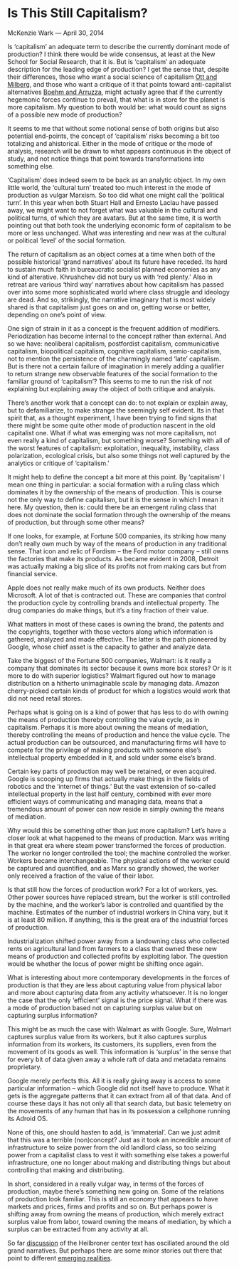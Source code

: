 # Is This Still Capitalism?
McKenzie Wark — April 30, 2014

Is ‘capitalism’ an adequate term to describe the currently dominant mode of production? I think there would be wide consensus, at least at the New School for Social Research, that it is. But is ‘capitalism’ an adequate description for the leading edge of production? I get the sense that, despite their differences, those who want a social science of capitalism [Ott and Milberg](http://www.publicseminar.org/2014/04/capitalism-studies-a-manifesto/#.U1l-_VeLiQI), and those who want a critique of it that points toward anti-capitalist alternatives [Boehm and Arruzza](http://www.publicseminar.org/2014/04/on-the-heilbroner-centers-manifesto/), might actually agree that if the currently hegemonic forces continue to prevail, that what is in store for the planet is more capitalism. My question to both would be: what would count as signs of a possible new mode of production?

It seems to me that without some notional sense of both origins but also potential end-points, the concept of ‘capitalism’ risks becoming a bit too totalizing and ahistorical. Either in the mode of critique or the mode of analysis, research will be drawn to what appears continuous in the object of study, and not notice things that point towards transformations into something else.

‘Capitalism’ does indeed seem to be back as an analytic object. In my own little world, the ‘cultural turn’ treated too much interest in the mode of production as vulgar Marxism. So too did what one might call the ‘political turn’. In this year when both Stuart Hall and Ernesto Laclau have passed away, we might want to not forget what was valuable in the cultural and political turns, of which they are avatars. But at the same time, it is worth pointing out that both took the underlying economic form of capitalism to be more or less unchanged. What was interesting and new was at the cultural or political ‘level’ of the social formation.

The return of capitalism as an object comes at a time when both of the possible historical ‘grand narratives’ about its future have receded. Its hard to sustain much faith in bureaucratic socialist planned economies as any kind of alterative. Khrushchev did not bury us with ‘red plenty.’ Also in retreat are various ‘third way’ narratives about how capitalism has passed over into some more sophisticated world where class struggle and ideology are dead. And so, strikingly, the narrative imaginary that is most widely shared is that capitalism just goes on and on, getting worse or better, depending on one’s point of view.

One sign of strain in it as a concept is the frequent addition of modifiers. Periodization has become internal to the concept rather than external. And so we have: neoliberal capitalism, postfordist capitalism, communicative capitalism, biopolitical capitalism, cognitive capitalism, semio-capitalism, not to mention the persistence of the charmingly named ‘late’ capitalism. But is there not a certain failure of imagination in merely adding a qualifier to return strange new observable features of the social formation to the familiar ground of ‘capitalism’? This seems to me to run the risk of not explaining but explaining away the object of both critique and analysis.

There’s another work that a concept can do: to not explain or explain away, but to defamiliarize, to make strange the seemingly self evident. Its in that spirit that, as a thought experiment, I have been trying to find signs that there might be some quite other mode of production nascent in the old capitalist one. What if what was emerging was not more capitalism, not even really a kind of capitalism, but something worse? Something with all of the worst features of capitalism: exploitation, inequality, instability, class polarization, ecological crisis, but also some things not well captured by the analytics or critique of ‘capitalism.’

It might help to define the concept a bit more at this point. By ‘capitalism’ I mean one thing in particular: a social formation with a ruling class which dominates it by the ownership of the means of production. This is course not the only way to define capitalism, but it is the sense in which I mean it here. My question, then is: could there be an emergent ruling class that does not dominate the social formation through the ownership of the means of production, but through some other means?

If one looks, for example, at Fortune 500 companies, its striking how many don’t really own much by way of the means of production in any traditional sense. That icon and relic of Fordism – the Ford motor company – still owns the factories that make its products. As became evident in 2008, Detroit was actually making a big slice of its profits not from making cars but from financial service.

Apple does not really make much of its own products. Neither does Microsoft. A lot of that is contracted out. These are companies that control the production cycle by controlling brands and intellectual property. The drug companies do make things, but it’s a tiny fraction of their value.

What matters in most of these cases is owning the brand, the patents and the copyrights, together with those vectors along which information is gathered, analyzed and made effective. The latter is the path pioneered by Google, whose chief asset is the capacity to gather and analyze data.

Take the biggest of the Fortune 500 companies, Walmart: is it really a company that dominates its sector because it owns more box stores? Or is it more to do with superior logistics? Walmart figured out how to manage distribution on a hitherto unimaginable scale by managing data. Amazon cherry-picked certain kinds of product for which a logistics would work that did not need retail stores.

Perhaps what is going on is a kind of power that has less to do with owning the means of production thereby controlling the value cycle, as in capitalism. Perhaps it is more about owning the means of mediation, thereby controlling the means of production and hence the value cycle. The actual production can be outsourced, and manufacturing firms will have to compete for the privilege of making products with someone else’s intellectual property embedded in it, and sold under some else’s brand.

Certain key parts of production may well be retained, or even acquired. Google is scooping up firms that actually make things in the fields of robotics and the ‘internet of things.’ But the vast extension of so-called intellectual property in the last half century, combined with ever more efficient ways of communicating and managing data, means that a tremendous amount of power can now reside in simply owning the means of mediation.

Why would this be something other than just more capitalism? Let’s have a closer look at what happened to the means of production. Marx was writing in that great era where steam power transformed the forces of production. The worker no longer controlled the tool; the machine controlled the worker. Workers became interchangeable. The physical actions of the worker could be captured and quantified, and as Marx so grandly showed, the worker only received a fraction of the value of their labor.

Is that still how the forces of production work? For a lot of workers, yes. Other power sources have replaced stream, but the worker is still controlled by the machine, and the worker’s labor is controlled and quantified by the machine. Estimates of the number of industrial workers in China vary, but it is at least 80 million. If anything, this is the great era of the industrial forces of production.

Industrialization shifted power away from a landowning class who collected rents on agricultural land from farmers to a class that owned these new means of production and collected profits by exploiting labor. The question would be whether the locus of power might be shifting once again.

What is interesting about more contemporary developments in the forces of production is that they are less about capturing value from physical labor and more about capturing data from any activity whatsoever. It is no longer the case that the only ‘efficient’ signal is the price signal. What if there was a mode of production based not on capturing surplus value but on capturing surplus information?

This might be as much the case with Walmart as with Google. Sure, Walmart captures surplus value from its workers, but it also captures surplus information from its workers, its customers, its suppliers, even from the movement of its goods as well. This information is ‘surplus’ in the sense that for every bit of data given away a whole raft of data and metadata remains proprietary.

Google merely perfects this. All it is really giving away is access to some particular information – which Google did not itself have to produce. What it gets is the aggregate patterns that it can extract from all of that data. And of course these days it has not only all that search data, but basic telemetry on the movements of any human that has in its possession a cellphone running its Adroid OS.

None of this, one should hasten to add, is ‘immaterial’. Can we just admit that this was a terrible (non)concept? Just as it took an incredible amount of infrastructure to seize power from the old landlord class, so too seizing power from a capitalist class to vest it with something else takes a powerful infrastructure, one no longer about making and distributing things but about controlling that making and distributing.

In short, considered in a really vulgar way, in terms of the forces of production, maybe there’s something new going on. Some of the relations of production look familiar. This is still an economy that appears to have markets and prices, firms and profits and so on. But perhaps power is shifting away from owning the means of production, which merely extract surplus value from labor, toward owning the means of mediation, by which a surplus can be extracted from any activity at all.

So far [discussion](http://www.publicseminar.org/2014/04/capitalism-never-ends-2/) of the Heilbroner center text has oscillated around the old grand narratives. But perhaps there are some minor stories out there that point to different [emerging realities](http://www.faz.net/aktuell/feuilleton/debatten/the-digital-debate/shoshanna-zuboff-dark-google-12916679.html?printPagedArticle=true).
